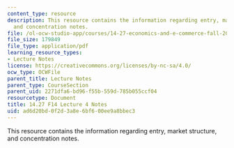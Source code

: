 ```yaml
---
content_type: resource
description: This resource contains the information regarding entry, market structure,
  and concentration notes.
file: /ol-ocw-studio-app/courses/14-27-economics-and-e-commerce-fall-2014/ad6d20bd0f2d3a8e6bf600ee9a8bbec3_MIT14_27F14_Lec4.pdf
file_size: 179849
file_type: application/pdf
learning_resource_types:
- Lecture Notes
license: https://creativecommons.org/licenses/by-nc-sa/4.0/
ocw_type: OCWFile
parent_title: Lecture Notes
parent_type: CourseSection
parent_uid: 2271dfa6-bd96-f55b-559d-785b055ccf04
resourcetype: Document
title: 14.27 F14 Lecture 4 Notes
uid: ad6d20bd-0f2d-3a8e-6bf6-00ee9a8bbec3
---
```

This resource contains the information regarding entry, market structure, and concentration notes.